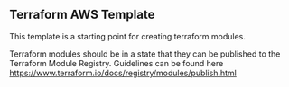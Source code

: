 ## Terraform AWS Template

This template is a starting point for creating terraform modules.

Terraform modules should be in a state that they can be published to the Terraform Module Registry. Guidelines can be 
found here https://www.terraform.io/docs/registry/modules/publish.html